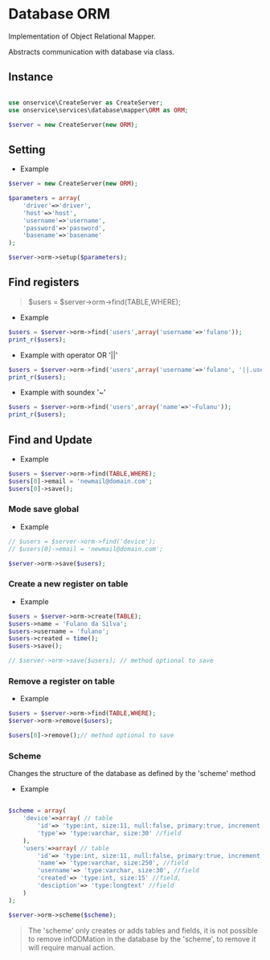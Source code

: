 # Database ORM
Implementation of Object Relational Mapper.

Abstracts communication with database via class.

## Instance 

```php

use onservice\CreateServer as CreateServer;
use onservice\services\database\mapper\ORM as ORM;

$server = new CreateServer(new ORM);
```

## Setting 

- Example

```php
$server = new CreateServer(new ORM);

$parameters = array(
	'driver'=>'driver',
	'host'=>'host',
	'username'=>'username',
	'password'=>'password',
	'basename'=>'basename'
);

$server->orm->setup($parameters);
```


## Find registers

> $users = $server->orm->find(TABLE,WHERE);

- Example

```php
$users = $server->orm->find('users',array('username'=>'fulano'));
print_r($users);
```

- Example with operator OR '||'

```php
$users = $server->orm->find('users',array('username'=>'fulano', '||.username'=>'ciclano'));
print_r($users);
```

- Example with soundex '~'

```php
$users = $server->orm->find('users',array('name'=>'~Fulanu'));
print_r($users);
```



## Find and Update

- Example

```php
$users = $server->orm->find(TABLE,WHERE);
$users[0]->email = 'newmail@domain.com';
$users[0]->save();
```

### Mode save global

- Example
```php
// $users = $server->orm->find('device');
// $users[0]->email = 'newmail@domain.com';

$server->orm->save($users);
```

### Create a new register on table

- Example

```php
$users = $server->orm->create(TABLE);
$users->name = 'Fulano da Silva';
$users->username = 'fulano';
$users->created = time();
$users->save();

// $server->orm->save($users); // method optional to save
```


### Remove a register on table

- Example

```php
$users = $server->orm->find(TABLE,WHERE);
$server->orm->remove($users); 

$users[0]->remove();// method optional to save
```



### Scheme
Changes the structure of the database as defined by the 'scheme' method

- Example

```php

$scheme = array(
	'device'=>array( // table
		'id'=> 'type:int, size:11, null:false, primary:true, increment:true', //field
		'type'=> 'type:varchar, size:30' //field
	),
	'users'=>array( // table
		'id'=> 'type:int, size:11, null:false, primary:true, increment:true', //field
		'name'=> 'type:varchar, size:250', //field
		'username'=> 'type:varchar, size:30', //field
		'created'=> 'type:int, size:15' //field,
		'desciption'=> 'type:longtext' //field
	)
);

$server->orm->scheme($scheme);

```

> The 'scheme' only creates or adds tables and fields, it is not possible to remove infODMation in the database by the 'scheme', to remove it will require manual action.